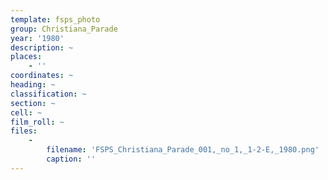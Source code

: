 ```yaml
---
template: fsps_photo
group: Christiana_Parade
year: '1980'
description: ~
places:
    - ''
coordinates: ~
heading: ~
classification: ~
section: ~
cell: ~
film_roll: ~
files:
    -
        filename: 'FSPS_Christiana_Parade_001,_no_1,_1-2-E,_1980.png'
        caption: ''
---
```

